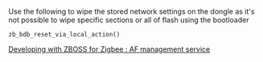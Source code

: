 
Use the following to wipe the stored network settings on the dongle as it's not possible to wipe specific sections or all of flash using the bootloader

`zb_bdb_reset_via_local_action()`

[Developing with ZBOSS for Zigbee : AF management service](https://developer.nordicsemi.com/nRF_Connect_SDK/doc/zboss/3.11.1.0/group__af__management__service.html#ga7c7c6a7b96b210641a8d9632e27ff4c8)